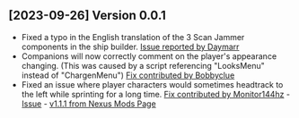 <!-- When adding items to the changelog, please use H2 (##) and below only, otherwise this will render in a strange way on the Starfield Patch website -->
## [2023-09-26] Version 0.0.1
- Fixed a typo in the English translation of the 3 Scan Jammer components in the ship builder. [Issue reported by Daymarr](https://www.starfieldpatch.dev/issues/22)
- Companions will now correctly comment on the player's appearance changing. (This was caused by a script referencing "LooksMenu" instead of "ChargenMenu") [Fix contributed by Bobbyclue](https://github.com/Starfield-Community-Patch/Starfield-Community-Patch/pull/259)
- Fixed an issue where player characters would sometimes headtrack to the left while sprinting for a long time. [Fix contributed by Monitor144hz](https://www.nexusmods.com/starfield/users/118625818) - [Issue](https://www.starfieldpatch.dev/issues/247) - [v1.1.1 from Nexus Mods Page](https://www.nexusmods.com/starfield/mods/2370)

<!-- 
## Guidance

When adding items to the changelog try and use the template below:

[YYYY-MM-DD] Version 1.0.0
- *Fix Summary* <link to issue>  - [Contributor Name](Profile URL)
-->
